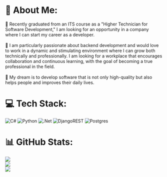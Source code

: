 # 💫 About Me:
🐠 Recently graduated from an ITS course as a "Higher Technician for Software Development," I am looking for an opportunity in a company where I can start my career as a developer.<br><br>🪼 I am particularly passionate about backend development and would love to work in a dynamic and stimulating environment where I can grow both technically and professionally. I am looking for a workplace that encourages collaboration and continuous learning, with the goal of becoming a true professional in the field.<br><br>🌌 My dream is to develop software that is not only high-quality but also helps people and improves their daily lives.


# 💻 Tech Stack:
![C#](https://img.shields.io/badge/c%23-%23239120.svg?style=for-the-badge&logo=csharp&logoColor=white) ![Python](https://img.shields.io/badge/python-3670A0?style=for-the-badge&logo=python&logoColor=ffdd54) ![.Net](https://img.shields.io/badge/.NET-5C2D91?style=for-the-badge&logo=.net&logoColor=white) ![DjangoREST](https://img.shields.io/badge/DJANGO-REST-ff1709?style=for-the-badge&logo=django&logoColor=white&color=ff1709&labelColor=gray) ![Postgres](https://img.shields.io/badge/postgres-%23316192.svg?style=for-the-badge&logo=postgresql&logoColor=white)
# 📊 GitHub Stats:
![](https://github-readme-stats.vercel.app/api?username=kyl00h&theme=dracula&hide_border=false&include_all_commits=false&count_private=false)<br/>
![](https://github-readme-streak-stats.herokuapp.com/?user=kyl00h&theme=dracula&hide_border=false)<br/>
![](https://github-readme-stats.vercel.app/api/top-langs/?username=kyl00h&theme=dracula&hide_border=false&include_all_commits=false&count_private=false&layout=compact)
